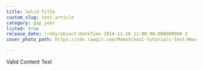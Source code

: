 ```yaml
---
title: Valid Title
custom_slug: test-article
category: gap_year
listed: true
release_date: !ruby/object:DateTime 2014-11-20 11:00:00.000000000 Z
cover_photo_path: https://cdn.rawgit.com/MakeSchool-Tutorials-Test/News_Tests/aa85dbae0eb463bb71f86edcc8815577aba41099/60728e6a-9bf3-4bf1-ac65-34fc18f1b80e/cover_photo.png

---
```

Valid Content Text